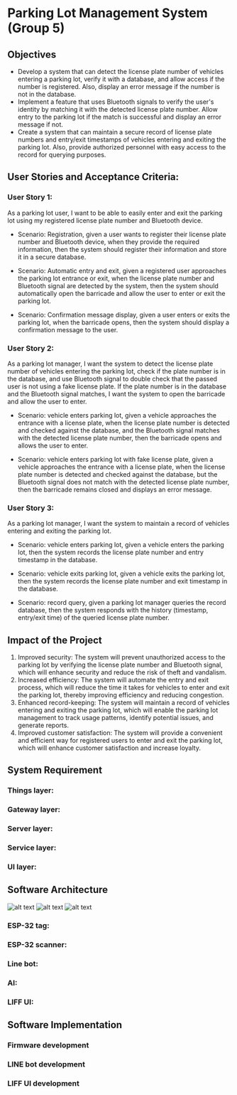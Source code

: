 # Parking Lot Management System (Group 5)

## Objectives

- Develop a system that can detect the license plate number of vehicles entering a parking lot, verify it with a database, and allow access if the number is registered. Also, display an error message if the number is not in the database.
- Implement a feature that uses Bluetooth signals to verify the user's identity by matching it with the detected license plate number. Allow entry to the parking lot if the match is successful and display an error message if not.
- Create a system that can maintain a secure record of license plate numbers and entry/exit timestamps of vehicles entering and exiting the parking lot. Also, provide authorized personnel with easy access to the record for querying purposes.

## User Stories and Acceptance Criteria:

### User Story 1:

As a parking lot user, I want to be able to easily enter and exit the parking lot using my registered license plate number and Bluetooth device.

- Scenario: Registration, given a user wants to register their license plate number and Bluetooth device, when they provide the required information, then the system should register their information and store it in a secure database.

- Scenario: Automatic entry and exit, given a registered user approaches the parking lot entrance or exit, when the license plate number and Bluetooth signal are detected by the system, then the system should automatically open the barricade and allow the user to enter or exit the parking lot.

- Scenario: Confirmation message display, given a user enters or exits the parking lot, when the barricade opens, then the system should display a confirmation message to the user.

### User Story 2:

As a parking lot manager, I want the system to detect the license plate number of vehicles entering the parking lot, check if the plate number is in the database, and use Bluetooth signal to double check that the passed user is not using a fake license plate. If the plate number is in the database and the Bluetooth signal matches, I want the system to open the barricade and allow the user to enter.

- Scenario: vehicle enters parking lot, given a vehicle approaches the entrance with a license plate, when the license plate number is detected and checked against the database, and the Bluetooth signal matches with the detected license plate number, then the barricade opens and allows the user to enter.

- Scenario: vehicle enters parking lot with fake license plate, given a vehicle approaches the entrance with a license plate, when the license plate number is detected and checked against the database, but the Bluetooth signal does not match with the detected license plate number, then the barricade remains closed and displays an error message.

### User Story 3:

As a parking lot manager, I want the system to maintain a record of vehicles entering and exiting the parking lot.

- Scenario: vehicle enters parking lot, given a vehicle enters the parking lot, then the system records the license plate number and entry timestamp in the database.

- Scenario: vehicle exits parking lot, given a vehicle exits the parking lot, then the system records the license plate number and exit timestamp in the database.

- Scenario: record query, given a parking lot manager queries the record database, then the system responds with the history (timestamp, entry/exit time) of the queried license plate number.



## Impact of the Project

1. Improved security: The system will prevent unauthorized access to the parking lot by verifying the license plate number and Bluetooth signal, which will enhance security and reduce the risk of theft and vandalism.
2. Increased efficiency: The system will automate the entry and exit process, which will reduce the time it takes for vehicles to enter and exit the parking lot, thereby improving efficiency and reducing congestion.
3. Enhanced record-keeping: The system will maintain a record of vehicles entering and exiting the parking lot, which will enable the parking lot management to track usage patterns, identify potential issues, and generate reports.
4. Improved customer satisfaction: The system will provide a convenient and efficient way for registered users to enter and exit the parking lot, which will enhance customer satisfaction and increase loyalty.

## System Requirement

### Things layer:

### Gateway layer:

### Server layer:

### Service layer:

### UI layer:

## Software Architecture
![alt text](https://github.com/JimHok/Software-Design-for-AI/blob/master/Readme-Content/Image/287838.jpg)
![alt text](https://github.com/JimHok/Software-Design-for-AI/blob/master/Readme-Content/Image/Workflow3.jpg)
![alt text](https://github.com/JimHok/Software-Design-for-AI/blob/master/Readme-Content/Image/Workflow2.jpg)

### ESP-32 tag:

### ESP-32 scanner:

### Line bot:

### AI:

### LIFF UI:

## Software Implementation

### Firmware development

### LINE bot development

### LIFF UI development
